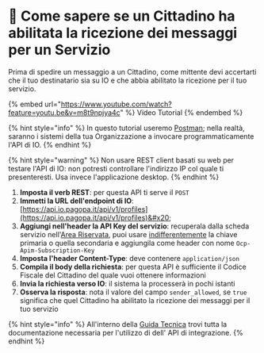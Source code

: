# 🎥 Come sapere se un Cittadino ha abilitata la ricezione dei messaggi per un Servizio

Prima di spedire un messaggio a un Cittadino, come mittente devi accertarti che il tuo destinatario sia su IO e che abbia abilitato la ricezione per il tuo servizio.

{% embed url="https://www.youtube.com/watch?feature=youtu.be&v=m8t9npjya4c" %}
Video Tutorial
{% endembed %}

{% hint style="info" %}
In questo tutorial useremo [Postman](https://www.postman.com/downloads/); nella realtà, saranno i sistemi della tua Organizzazione a invocare programmaticamente l'API di IO.
{% endhint %}

{% hint style="warning" %}
Non usare REST client basati su web per testare l'API di IO: non potresti controllare l'indirizzo IP col quale ti presenteresti. Usa invece l'applicazione desktop.
{% endhint %}

1. **Imposta il verb REST**: per questa API ti serve il `POST`
2. **Immetti la URL dell'endpoint di IO**: [https://api.io.pagopa.it/api/v1/profiles](https://api.io.pagopa.it/api/v1/profiles)&#x20;
3. **Aggiungi nell'header la API Key del servizio**: recuperala dalla scheda servizio nell'[Area Riservata](https://selfcare.pagopa.it/), puoi usare [indifferentemente](broken-reference) la chiave primaria o quella secondaria e aggiungila come header con nome `Ocp-Apim-Subscription-Key`
4. **Imposta l'header Content-Type**: deve contenere `application/json`
5. **Compila il body della richiesta**: per questa API è sufficiente il Codice Fiscale del Cittadino del quale vuoi ottenere informazioni
6. **Invia la richiesta verso IO**: il sistema la processerà in pochi istanti
7. **Osserva la risposta**: nota il valore del campo `sender_allowed`, se `true` significa che quel Cittadino ha abilitato la ricezione dei messaggi per il tuo servizio

{% hint style="info" %}
All'interno della [Guida Tecnica](https://docs.pagopa.it/io-guida-tecnica/api-e-specifiche/api-messaggi/get-a-user-profile-using-post) trovi tutta la documentazione necessaria per l'utilizzo di dell' API di integrazione.
{% endhint %}
